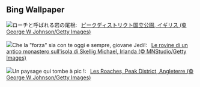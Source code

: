 ## Bing Wallpaper
![](https://www.bing.com/th?id=OHR.TheRoachesPeakDistrict_JA-JP3004843172_UHD.jpg&w=1000)ローチと呼ばれる岩の尾根:&nbsp;&ensp;[ピークディストリクト国立公園, イギリス (© George W Johnson/Getty Images)](https://www.bing.com/th?id=OHR.TheRoachesPeakDistrict_JA-JP3004843172_UHD.jpg)
<br><br/>
![](https://www.bing.com/th?id=OHR.JediMonastery_IT-IT4680145020_UHD.jpg&w=1000)Che la "forza" sia con te oggi e sempre, giovane Jedi!:&nbsp;&ensp;[Le rovine di un antico monastero sull'isola di Skellig Michael, Irlanda (© MNStudio/Getty Images)](https://www.bing.com/th?id=OHR.JediMonastery_IT-IT4680145020_UHD.jpg)
<br><br/>
![](https://www.bing.com/th?id=OHR.TheRoachesPeakDistrict_FR-FR7206874137_UHD.jpg&w=1000)Un paysage qui tombe à pic !:&nbsp;&ensp;[Les Roaches, Peak District, Angleterre (© George W Johnson/Getty Images)](https://www.bing.com/th?id=OHR.TheRoachesPeakDistrict_FR-FR7206874137_UHD.jpg)
<br><br/>

